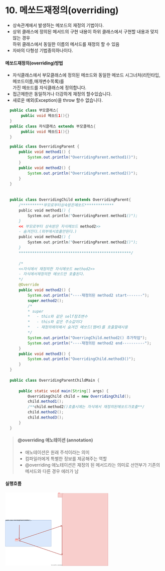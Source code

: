 # 10. 메쏘드재정의(overriding)
  - 상속관계에서 발생하는 메쏘드의 재정의 기법이다.
  - 상위 클래스에 정의된 메서드의 구현 내용이 하위 클래스에서 구현할 내용과 맞지 않는 경우<br>
      하위 클래스에서 동일한 이름의 메서드를 재정의 할 수 있음
  - 자바의 다형성 기법중의하나이다.
  
  #### 메쏘드재정의(overriding)방법

   - 자식클래스에서 부모클래스에 정의된 메쏘드와 동일한 메쏘드 시그너처(리턴타입,메쏘드이름,매개변수목록)를<br> 
     가진 메쏘드를 자식클래스에 정의합니다.
   - 접근제한은 동일하거나 더강하게 재정의 할수있습니다.
   - 새로운 예외(Exception)을 throw 할수 없습니다.  
  
  ```java
    public class 부모클래스{
         public void 메쏘드1(){}
    }
    public class 자식클래스 extends 부모클래스{
		 public void 메쏘드1(){}
    }

  ```    

  ```java
    public class OverridingParent {
		public void method1() {
			System.out.println("OverridingParent.method1()");
		}
		public void method2() {
			System.out.println("OverridingParent.method2()");
		}
	}

    
	public class OverridingChild extends OverridingParent{
		/**********부모로부터상속받은메쏘드*************
		public void method1() {
			System.out.println("OverridingParent.method1()");
		}
		<< 부모로부터 상속받은 자식메쏘드 method2>>
		- 숨겨진다.(외부에서호출안된다.)
		public void method2() {
			System.out.println("OverridingParent.method2()");
		}
		**************************************************/
		
		/*
		<<자식에서 재정의한 자식메쏘드 method2>>
		- 자식에서재정의한 메쏘드만 호출된다.
		*/
		@Override
		public void method2() {
			System.out.println("----재정의된 method2 start-------");
			super.method2();
			/*
			* super
			*   - this와 같은 self참조변수
			*   - this와 같은 주소값이다
			*   - 재정의에의해서 숨겨진 메쏘드(멤버)를 호출할때사용
			*/
			System.out.println("OverringChild.method2() 추가작업");
			System.out.println("----재정의된 method2 end----------");
		}
		public void method3() {
			System.out.println("OverridingChild.method3()");
		}
	}

	public class OverridingParentChildMain {

		public static void main(String[] args) {
			OverridingChild child = new OverridingChild();
			child.method1();
			/**child.method2()호출시에는 자식에서 재정의된메쏘드가호출**/
			child.method2();
		    child.method3();
		}
	}
  ```


  
> #### @overriding 애노테이션 (annotation)<br>
  >- 애노테이션은 원래 주석이라는 의미<br>
  >- 컴파일러에게 특별한 정보를 제공해주는 역할<br>
  >- @overriding 애노테이션은 재정의 된 메서드라는 의미로 선언부가 기존의 메서드와 다른 경우 에러가 남		


#### 실행흐름

<img src='오버라이딩.svg' width='65%' height='60%'>

 
   

  
  


